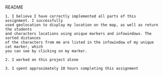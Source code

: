 README

	1. I believe I have correctly implemented all parts of this assignment. I successfully 
	used geolocation to display my location on the map, as well as return the students
	and characters locations using unique markers and infowindows. The sorted distances
	of the characters from me are listed in the infowindow of my unique cat marker, which
	you can see by clicking on my marker.

	2. I worked on this project alone

	3. I spent approximately 10 hours completing this assignment
